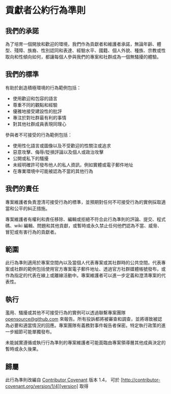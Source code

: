 # 貢獻者公約行為準則

## 我們的承諾

為了培育一個開放和歡迎的環境，我們作為貢獻者和維護者承諾，無論年齡、體型、殘障、族裔、性別認同和表達、經驗水平、國籍、個人外貌、種族、宗教或性取向和性傾向如何，都讓每個人參與我們的專案和社群成為一個無騷擾的體驗。

## 我們的標準

有助於創造積極環境的行為範例包括：

* 使用歡迎和包容的語言
* 尊重不同的觀點和經驗
* 優雅地接受建設性的批評
* 專注於對社群最有利的事情
* 對其他社群成員表現同理心

參與者不可接受的行為範例包括：

* 使用性化語言或圖像以及不受歡迎的性關注或追求
* 惡意攻擊、侮辱/貶損評論以及個人或政治攻擊
* 公開或私下的騷擾
* 未經明確許可發布他人的私人資訊，例如實體或電子郵件地址
* 在專業環境中可能被認為不當的其他行為

## 我們的責任

專案維護者負責澄清可接受行為的標準，並預期對任何不可接受行為的實例採取適當和公平的糾正措施。

專案維護者有權利和責任移除、編輯或拒絕不符合此行為準則的評論、提交、程式碼、wiki 編輯、問題和其他貢獻，或暫時或永久禁止任何他們認為不當、威脅、冒犯或有害行為的貢獻者。

## 範圍

此行為準則適用於專案空間內以及當個人代表專案或其社群時的公共空間。代表專案或社群的範例包括使用官方專案電子郵件地址、透過官方社群媒體帳號發布，或作為指定的代表在線上或離線活動中。專案維護者可以進一步定義和澄清專案的代表性。

## 執行

濫用、騷擾或其他不可接受行為的實例可以透過聯繫專案團隊 <opensource@github.com> 來報告。所有投訴都將被審查和調查，並將導致被認為必要和適當情況的回應。專案團隊有義務對事件報告者保密。特定執行政策的進一步細節可能單獨發布。

未能誠實遵循或執行行為準則的專案維護者可能面臨由專案領導層其他成員決定的暫時或永久後果。

## 歸屬

此行為準則改編自 [Contributor Covenant][homepage] 版本 1.4，
可於 [http://contributor-covenant.org/version/1/4][version] 取得

[homepage]: http://contributor-covenant.org
[version]: http://contributor-covenant.org/version/1/4/